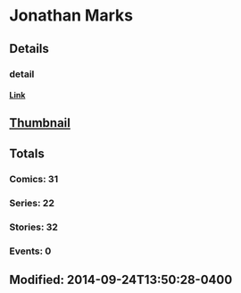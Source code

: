 # Jonathan  Marks 
## Details
### detail
#### [Link](http://marvel.com/comics/creators/12398/jonathan_marks?utm_campaign=apiRef&utm_source=225578a89fc76f3d20fbffda5d17a88d)
## [Thumbnail](http://i.annihil.us/u/prod/marvel/i/mg/b/40/image_not_available.jpg)
## Totals
### Comics: 31
### Series: 22
### Stories: 32
### Events: 0
## Modified: 2014-09-24T13:50:28-0400